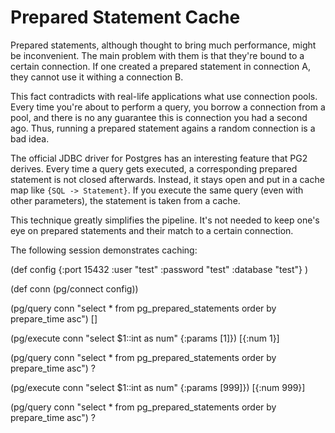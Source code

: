 # Prepared Statement Cache

Prepared statements, although thought to bring much performance, might be
inconvenient. The main problem with them is that they're bound to a certain
connection. If one created a prepared statement in connection A, they cannot use
it withing a connection B.

This fact contradicts with real-life applications what use connection
pools. Every time you're about to perform a query, you borrow a connection from
a pool, and there is no any guarantee this is connection you had a second
ago. Thus, running a prepared statement agains a random connection is a bad
idea.

The official JDBC driver for Postgres has an interesting feature that PG2
derives. Every time a query gets executed, a corresponding prepared statement is
not closed afterwards. Instead, it stays open and put in a cache map like `{SQL
-> Statement}`. If you execute the same query (even with other parameters), the
statement is taken from a cache.

This technique greatly simplifies the pipeline. It's not needed to keep one's
eye on prepared statements and their match to a certain connection.

The following session demonstrates caching:


(def config
    {:port 15432
     :user "test"
     :password "test"
     :database "test"}
    )


(def conn (pg/connect config))

(pg/query conn "select * from pg_prepared_statements order by prepare_time asc")
[]

(pg/execute conn "select $1::int as num" {:params [1]})
[{:num 1}]

(pg/query conn "select * from pg_prepared_statements order by prepare_time asc")
?

(pg/execute conn "select $1::int as num" {:params [999]})
[{:num 999}]

(pg/query conn "select * from pg_prepared_statements order by prepare_time asc")
?

